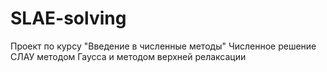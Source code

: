 # SLAE-solving
Проект по курсу "Введение в численные методы"
Численное решение СЛАУ методом Гаусса и методом верхней релаксации
